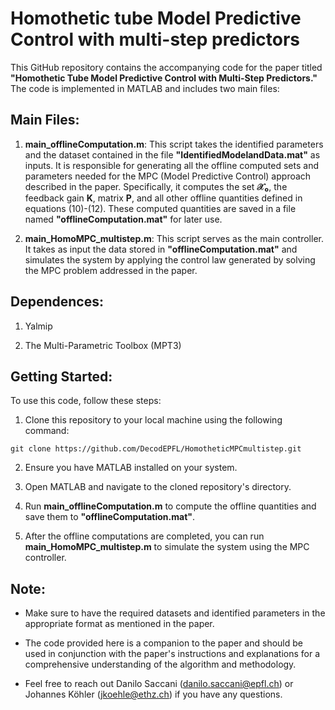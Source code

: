 # Homothetic tube Model Predictive Control with multi-step predictors

This GitHub repository contains the accompanying code for the paper titled **"Homothetic Tube Model Predictive Control with Multi-Step Predictors."** The code is implemented in MATLAB and includes two main files:

## Main Files:

1. **main_offlineComputation.m**: This script takes the identified parameters and the dataset contained in the file **"IdentifiedModelandData.mat"** as inputs. It is responsible for generating all the offline computed sets and parameters needed for the MPC (Model Predictive Control) approach described in the paper. Specifically, it computes the set **𝒳₀**, the feedback gain **K**, matrix **P**, and all other offline quantities defined in equations (10)-(12). These computed quantities are saved in a file named **"offlineComputation.mat"** for later use.

2. **main_HomoMPC_multistep.m**: This script serves as the main controller. It takes as input the data stored in **"offlineComputation.mat"** and simulates the system by applying the control law generated by solving the MPC problem addressed in the paper.

## Dependences:

1. Yalmip

2. The Multi-Parametric Toolbox (MPT3)

## Getting Started:

To use this code, follow these steps:

1. Clone this repository to your local machine using the following command: 
```
git clone https://github.com/DecodEPFL/HomotheticMPCmultistep.git
```

2. Ensure you have MATLAB installed on your system.

3. Open MATLAB and navigate to the cloned repository's directory.

4. Run **main_offlineComputation.m** to compute the offline quantities and save them to **"offlineComputation.mat"**.

5. After the offline computations are completed, you can run **main_HomoMPC_multistep.m** to simulate the system using the MPC controller.

## Note:

- Make sure to have the required datasets and identified parameters in the appropriate format as mentioned in the paper.

- The code provided here is a companion to the paper and should be used in conjunction with the paper's instructions and explanations for a comprehensive understanding of the algorithm and methodology.

- Feel free to reach out Danilo Saccani (danilo.saccani@epfl.ch) or Johannes Köhler (jkoehle@ethz.ch) if you have any questions.
